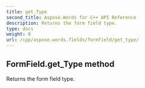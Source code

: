 ```yaml
---
title: get_Type
second_title: Aspose.Words for C++ API Reference
description: Returns the form field type. 
type: docs
weight: 0
url: /cpp/aspose.words.fields/formfield/get_type/
---
```

## FormField.get_Type method


Returns the form field type. 

